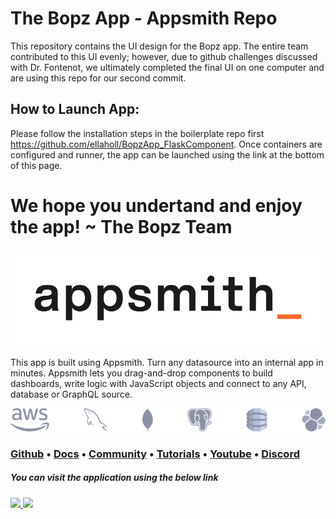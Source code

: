 # The Bopz App - Appsmith Repo

This repository contains the UI design for the Bopz app. The entire team contributed to this UI evenly; however, due to github challenges discussed with Dr. Fontenot, we ultimately completed the final UI on one computer and are using this repo for our second commit.

## How to Launch App:
Please follow the installation steps in the boilerplate repo first https://github.com/ellaholl/BopzApp_FlaskComponent.
Once containers are configured and runner, the app can be launched using the link at the bottom of this page.

# We hope you undertand and enjoy the app! ~ The Bopz Team

![](https://raw.githubusercontent.com/appsmithorg/appsmith/release/static/appsmith_logo_primary.png)

This app is built using Appsmith. Turn any datasource into an internal app in minutes. Appsmith lets you drag-and-drop components to build dashboards, write logic with JavaScript objects and connect to any API, database or GraphQL source.

![](https://raw.githubusercontent.com/appsmithorg/appsmith/release/static/images/integrations.png)

### [Github](https://github.com/appsmithorg/appsmith) • [Docs](https://docs.appsmith.com/?utm_source=github&utm_medium=social&utm_content=appsmith_docs&utm_campaign=null&utm_term=appsmith_docs) • [Community](https://community.appsmith.com/) • [Tutorials](https://github.com/appsmithorg/appsmith/tree/update/readme#tutorials) • [Youtube](https://www.youtube.com/appsmith) • [Discord](https://discord.gg/rBTTVJp)

##### You can visit the application using the below link

###### [![](https://assets.appsmith.com/git-sync/Buttons.svg) ](http://localhost:8080/applications/6440043450f2ce5995d33b63/pages/6440043450f2ce5995d33b6d) [![](https://assets.appsmith.com/git-sync/Buttons2.svg)](http://localhost:8080/applications/6440043450f2ce5995d33b63/pages/6440043450f2ce5995d33b6d/edit)
